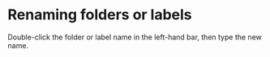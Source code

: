 <div id="container">

# Renaming folders or labels

Double-click the folder or label name in the left-hand bar, then type the new name.

</div>
